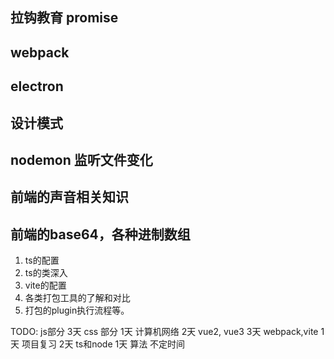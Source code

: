 ## 拉钩教育 promise
## webpack
## electron
## 设计模式
## nodemon 监听文件变化
## 前端的声音相关知识
## 前端的base64，各种进制数组
1. ts的配置
2. ts的类深入
3. vite的配置
4. 各类打包工具的了解和对比
5. 打包的plugin执行流程等。


TODO: 
js部分 3天
css 部分 1天
计算机网络  2天
vue2, vue3 3天
webpack,vite 1天
项目复习 2天
ts和node 1天
算法  不定时间
